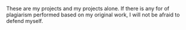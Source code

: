 These are my projects and my projects alone. If there is any for of plagiarism performed based on my original work, I will not be afraid to defend myself.
